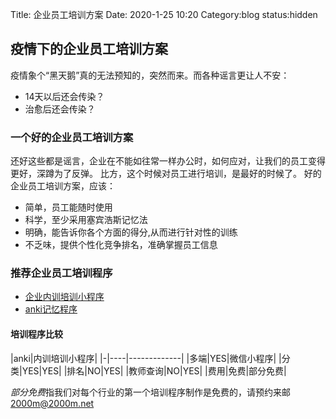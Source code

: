 Title: 企业员工培训方案
Date: 2020-1-25 10:20
Category:blog
status:hidden

## 疫情下的企业员工培训方案
疫情象个“黑天鹅”真的无法预知的，突然而来。而各种谣言更让人不安：
- 14天以后还会传染？
- 治愈后还会传染？
### 一个好的企业员工培训方案
还好这些都是谣言，企业在不能如往常一样办公时，如何应对，让我们的员工变得更好，深蹲为了反弹。
比方，这个时候对员工进行培训，是最好的时候了。
好的企业员工培训方案，应该：
- 简单，员工能随时使用
- 科学，至少采用塞宾浩斯记忆法
- 明确，能告诉你各个方面的得分,从而进行针对性的训练
- 不乏味，提供个性化竞争排名，准确掌握员工信息


### 推荐企业员工培训程序

- [企业内训培训小程序](/pages/qi-ye-nei-xun-pei-xun-xiao-cheng-xu.html)
- [anki记忆程序](http://www.ankichina.net/)

#### 培训程序比较
|anki|内训培训小程序|
|-|----|-------------|
|多端|YES|微信小程序|
|分类|YES|YES|
|排名|NO|YES|
|教师查询|NO|YES|
|费用|免费|部分免费|

*部分免费*指我们对每个行业的第一个培训程序制作是免费的，请预约来邮[2000m@2000m.net](mailto:2000m@2000m.net)
